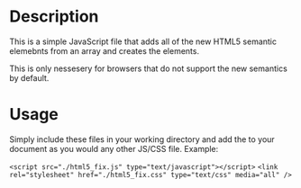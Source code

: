 # Description

This is a simple JavaScript file that adds all of the new HTML5 semantic elemebnts from an array and creates the elements.  

This is only nessesery for browsers that do not support the new semantics by default.  

# Usage

Simply include these files in your working directory and add the to your document as you would any other JS/CSS file.  Example:

`<script src="./html5_fix.js" type="text/javascript"></script>`
`<link rel="stylesheet" href="./html5_fix.css" type="text/css" media="all" />`
